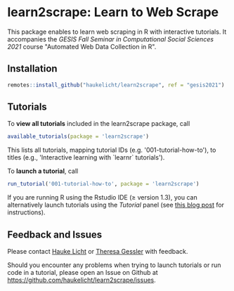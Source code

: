 # learn2scrape: Learn to Web Scrape

This package enables to learn web scraping in R with interactive tutorials.
It accompanies the *GESIS Fall Seminar in Computational Social Sciences 2021* course "Automated Web Data Collection in R".
 
## Installation

```r
remotes::install_github("haukelicht/learn2scrape", ref = "gesis2021")
```

## Tutorials

To **view all tutorials** included in the learn2scrape package, call

```r
available_tutorials(package = 'learn2scrape')
```

This lists all tutorials, mapping tutorial IDs (e.g. '001-tutorial-how-to'), to titles (e.g., 'Interactive learning with \`learnr\` tutorials').

To **launch a tutorial**, call 

```r
run_tutorial('001-tutorial-how-to', package = 'learn2scrape')
```

If you are running R using the Rstudio IDE (≥ version 1.3), you can alternatively launch tutorials using the *Tutorial* panel (see [this blog post]( https://blog.rstudio.com/2020/02/25/rstudio-1-3-integrated-tutorials/) for instructions).

## Feedback and Issues

Please contact [Hauke Licht](mailto:hauke.licht@uzh.ch) or [Theresa Gessler](mailto:gessler@ipz.uzh.ch) with feedback.

Should you encounter any problems when trying to launch tutorials or run code in a tutorial, please open an Issue on Github at https://github.com/haukelicht/learn2scrape/issues.




